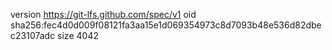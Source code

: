 version https://git-lfs.github.com/spec/v1
oid sha256:fec4d0d009f08121fa3aa15e1d069354973c8d7093b48e536d82dbec23107adc
size 4042
